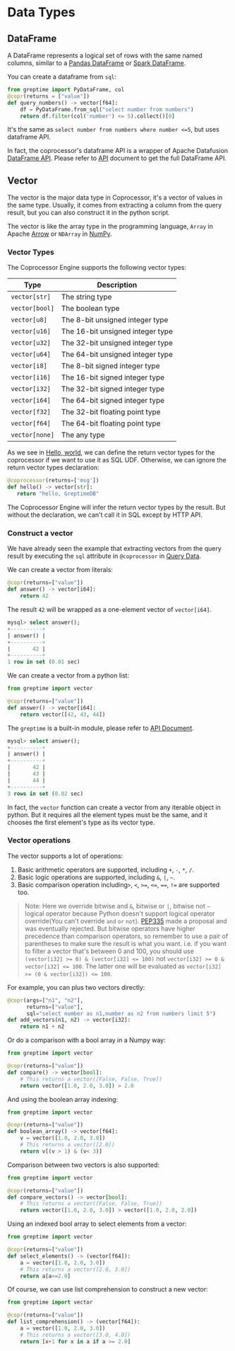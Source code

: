 # Data Types

## DataFrame

A DataFrame represents a logical set of rows with the same named columns,  similar to a [Pandas DataFrame](https://pandas.pydata.org/pandas-docs/stable/reference/api/pandas.DataFrame.html) or [Spark DataFrame](https://spark.apache.org/docs/latest/sql-programming-guide.html).

You can create a dataframe from `sql`:

```python
from greptime import PyDataFrame, col
@copr(returns = ["value"])
def query_numbers() -> vector[f64]:
    df = PyDataFrame.from_sql("select number from numbers")
    return df.filter(col('number') <= 5).collect()[0]
```

It's the same as `select number from numbers where number <=5`, but uses dataframe API.

In fact, the coprocessor's dataframe API is a wrapper of  Apache Datafusion [DataFrame API](https://arrow.apache.org/datafusion/user-guide/dataframe.html). Please refer to [API](api.md) document to get the full DataFrame API.

## Vector

The vector is the major data type in Coprocessor, it's a vector of values in the same type. Usually, it comes from extracting a column from the query result, but you can also construct it in the python script.

The vector is like the array type in the programming language, `Array` in Apache [Arrow](https://arrow.apache.org/) or `NDArray` in [NumPy](https://numpy.org/doc/stable/reference/arrays.html).

### Vector Types

The Coprocessor Engine supports the following vector types:

|  Type | Description  |
|---|---|
| `vector[str]`  |  The string  type |
| `vector[bool]` | The boolean type |
|  `vector[u8]`|  The 8-bit unsigned integer type |
|  `vector[u16]` | The 16-bit unsigned integer  type |
|  `vector[u32]`|  The 32-bit unsigned integer type |
|  `vector[u64]` |  The 64-bit unsigned integer type |
|  `vector[i8]` | The 8-bit signed integer type |
|  `vector[i16]` | The 16-bit signed integer type |
|  `vector[i32]` |  The 32-bit signed integer type |
|  `vector[i64]` | The 64-bit signed integer type |
|  `vector[f32]` | The 32-bit floating point type |
|  `vector[f64]` | The 64-bit floating point type |
|  `vector[none]` | The any type  |

As we see in [Hello, world](./getting-started.md#hello-world-example), we can define the return vector types for the coprocessor if we want to use it as SQL UDF. Otherwise, we can ignore the return vector types declaration:

```python
@coprocessor(returns=['msg'])
def hello() -> vector[str]:
   return "hello, GreptimeDB"
```

The Coprocessor Engine will infer the return vector types by the result. But without the declaration, we can't call it in SQL except by HTTP API.

### Construct a vector

We have already seen the example that extracting vectors from the query result by executing the `sql` attribute in `@coprocessor` in [Query Data](./query-data.md).

We can create a vector from literals:

```python
@copr(returns=["value"])
def answer() -> vector[i64]:
    return 42
```

The result `42` will be wrapped as a one-element vector of `vector[i64]`.

```sql
mysql> select answer();
+----------+
| answer() |
+----------+
|       42 |
+----------+
1 row in set (0.01 sec)
```

We can create a vector from a python list:

```python
from greptime import vector

@copr(returns=["value"])
def answer() -> vector[i64]:
    return vector([42, 43, 44])
```

The `greptime` is a built-in module, please refer to [API Document](./api.md).

```sql
mysql> select answer();
+----------+
| answer() |
+----------+
|       42 |
|       43 |
|       44 |
+----------+
3 rows in set (0.02 sec)
```

In fact, the `vector` function can create a vector from any iterable object in python. But it requires all the element types must be the same, and it chooses the first element's type as its vector type.

### Vector operations

The vector supports a lot of operations:

1. Basic arithmetic operators are supported, including `+`, `-`, `*`, `/`.
2. Basic logic operations are supported, including `&`, `|`, `~`.
3. Basic comparison operation including`>`, `<`, `>=`, `<=`, `==`, `!=` are supported too.

> Note: Here we override bitwise and `&`, bitwise or `|`, bitwise not `~` logical operator because Python doesn't support logical operator override(You can't override `and` `or` `not`). [PEP335](https://peps.python.org/pep-0335/) made a proposal and was eventually rejected. But bitwise operators have higher precedence than comparison operators, so remember to use a pair of parentheses to make sure the result is what you want.
> i.e. if you want to filter a vector that's between 0 and 100, you should use `(vector[i32] >= 0) & (vector[i32] <= 100)` not `vector[i32] >= 0 & vector[i32] <= 100`. The latter one will be evaluated as `vector[i32] >= (0 & vector[i32]) <= 100`.

For example, you can plus two vectors directly:

```python
@copr(args=["n1", "n2"],
      returns=["value"],
      sql="select number as n1,number as n2 from numbers limit 5")
def add_vectors(n1, n2) -> vector[i32]:
    return n1 + n2
```

Or do a comparison with a bool array in a Numpy way:

```python
from greptime import vector

@copr(returns=["value"])
def compare() -> vector[bool]:
    # This returns a vector([False, False, True])
    return vector([1.0, 2.0, 3.0]) > 2.0
```

And using the boolean array indexing:

```python
from greptime import vector

@copr(returns=["value"])
def boolean_array() -> vector[f64]:
    v = vector([1.0, 2.0, 3.0])
    # This returns a vector([2.0])
    return v[(v > 1) & (v< 3)]
```

Comparison between two vectors is also supported:

```python
from greptime import vector

@copr(returns=["value"])
def compare_vectors() -> vector[bool]:
    # This returns a vector([False, False, True])
    return vector([1.0, 2.0, 3.0]) > vector([1.0, 2.0, 2.0])
```

Using an indexed bool array to select elements from a vector:

```python
from greptime import vector

@copr(returns=["value"])
def select_elements() -> (vector[f64]):
    a = vector([1.0, 2.0, 3.0])
    # This returns a vector([2.0, 3.0])
    return a[a>=2.0]
```

Of course, we can use list comprehension to construct a new vector:

```python
from greptime import vector

@copr(returns=["value"])
def list_comprehension() -> (vector[f64]):
    a = vector([1.0, 2.0, 3.0])
    # This returns a vector([3.0, 4.0])
    return [x+1 for x in a if a >= 2.0]
```
